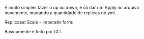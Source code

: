 É muito simples fazer o up ou down, é só dar um Apply no arquivo novamente, mudando a quantidade de replicas no yml.

Replicaset Scale - imperativ form:

Basicamente é feito por CLI.
